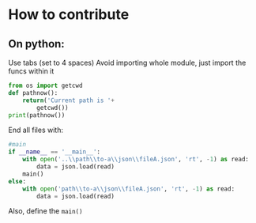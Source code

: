 # How to contribute
## On python:
Use tabs (set to 4 spaces)
Avoid importing whole module, just import the funcs within it
```python
from os import getcwd
def pathnow():
	return('Current path is '+
		getcwd())
print(pathnow())
```
End all files with:
```python
#main
if __name__ == '__main__':
	with open('..\\path\\to-a\\json\\fileA.json', 'rt', -1) as read:
		data = json.load(read)
	main()
else:
    with open('path\\to-a\\json\\fileA.json', 'rt', -1) as read:
        data = json.load(read)
```
Also, define the `main()`
